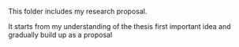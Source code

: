 This folder includes my research proposal.

It starts from my understanding of the thesis first important idea and gradually build up as a proposal
